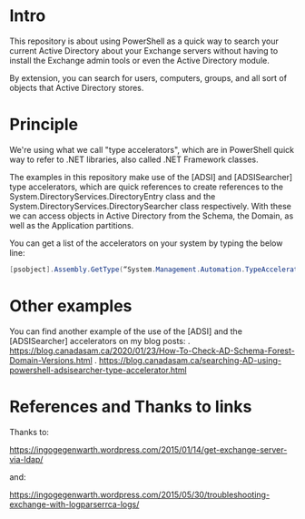 # Intro

This repository is about using PowerShell as a quick way to search your current Active Directory about your Exchange servers without having to install the Exchange admin tools or even the Active Directory module.

By extension, you can search for users, computers, groups, and all sort of objects that Active Directory stores.

# Principle

We're using what we call "type accelerators", which are in PowerShell quick way to refer to .NET libraries, also called  .NET Framework classes.

The examples in this repository make use of the [ADSI] and [ADSISearcher] type accelerators, which are quick references to create references to the System.DirectoryServices.DirectoryEntry class and the System.DirectoryServices.DirectorySearcher class respectively. With these we can access objects in Active Directory from the Schema, the Domain, as well as the Application partitions.

You can get a list of the accelerators on your system by typing the below line:
```powershell
[psobject].Assembly.GetType(“System.Management.Automation.TypeAccelerators”)::get
```

# Other examples

You can find another example of the use of the [ADSI] and the [ADSISearcher] accelerators on my blog posts:
. https://blog.canadasam.ca/2020/01/23/How-To-Check-AD-Schema-Forest-Domain-Versions.html
. https://blog.canadasam.ca/searching-AD-using-powershell-adsisearcher-type-accelerator.html


# References and Thanks to links

Thanks to:

https://ingogegenwarth.wordpress.com/2015/01/14/get-exchange-server-via-ldap/

and:

https://ingogegenwarth.wordpress.com/2015/05/30/troubleshooting-exchange-with-logparserrca-logs/